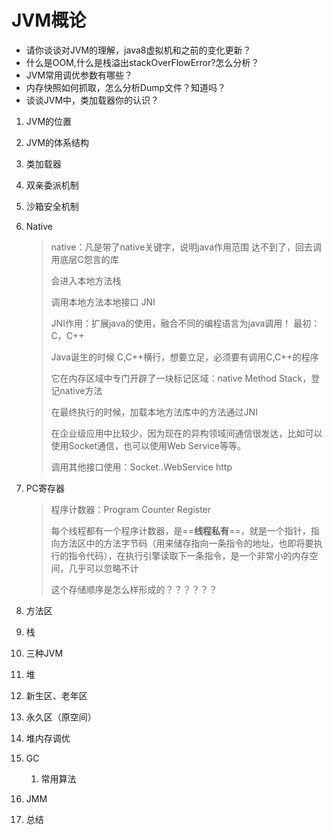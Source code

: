                                                                                                                                                                                                                                                                                                                                                                                                                                                                                                                                                                                                                                                                                                                                                                                                                                                                                                                                                                                                                                                                                                                                                                

# JVM概论

- 请你谈谈对JVM的理解，java8虚拟机和之前的变化更新？
- 什么是OOM,什么是栈溢出stackOverFlowError?怎么分析？
- JVM常用调优参数有哪些？
- 内存快照如何抓取，怎么分析Dump文件？知道吗？
- 谈谈JVM中，类加载器你的认识？



1. JVM的位置

2. JVM的体系结构

3. 类加载器

4. 双亲委派机制

5. 沙箱安全机制

6. Native

   >native：凡是带了native关键字，说明java作用范围 达不到了，回去调用底层C怨言的库
   >
   >会进入本地方法栈
   >
   >调用本地方法本地接口  JNI
   >
   >JNI作用：扩展java的使用，融合不同的编程语言为java调用！ 最初：C，C++
   >
   >Java诞生的时候 C,C++横行，想要立足，必须要有调用C,C++的程序
   >
   >它在内存区域中专门开辟了一块标记区域：native Method Stack，登记native方法
   >
   >在最终执行的时候，加载本地方法库中的方法通过JNI
   >
   >在企业级应用中比较少，因为现在的异构领域间通信很发达，比如可以使用Socket通信，也可以使用Web Service等等。
   >
   >调用其他接口使用：Socket..WebService  http

   

7. PC寄存器

   >程序计数器：Program Counter Register
   >
   >每个线程都有一个程序计数器，是==**线程私有**==，就是一个指针，指向方法区中的方法字节码（用来储存指向一条指令的地址，也即将要执行的指令代码），在执行引擎读取下一条指令，是一个非常小的内存空间，几乎可以忽略不计
   >
   >这个存储顺序是怎么样形成的？？？？？？

8. 方法区

9. 栈

10. 三种JVM

11. 堆

12. 新生区、老年区

13. 永久区（原空间）

14. 堆内存调优

15. GC

    1. 常用算法

16. JMM

17. 总结
